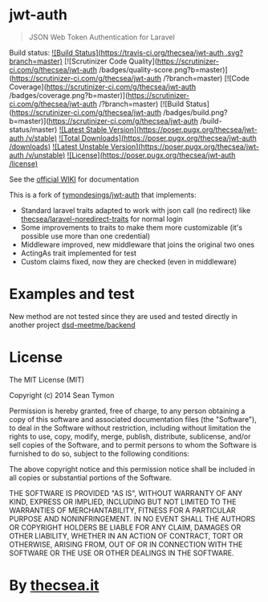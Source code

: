 # jwt-auth

> JSON Web Token Authentication for Laravel

Build status: [![Build Status](https://travis-ci.org/thecsea/jwt-auth .svg?branch=master)](https://travis-ci.org/thecsea/jwt-auth ) [![Scrutinizer Code Quality](https://scrutinizer-ci.com/g/thecsea/jwt-auth /badges/quality-score.png?b=master)](https://scrutinizer-ci.com/g/thecsea/jwt-auth /?branch=master) [![Code Coverage](https://scrutinizer-ci.com/g/thecsea/jwt-auth /badges/coverage.png?b=master)](https://scrutinizer-ci.com/g/thecsea/jwt-auth /?branch=master) [![Build Status](https://scrutinizer-ci.com/g/thecsea/jwt-auth /badges/build.png?b=master)](https://scrutinizer-ci.com/g/thecsea/jwt-auth /build-status/master) [![Latest Stable Version](https://poser.pugx.org/thecsea/jwt-auth /v/stable)](https://packagist.org/packages/thecsea/jwt-auth ) [![Total Downloads](https://poser.pugx.org/thecsea/jwt-auth /downloads)](https://packagist.org/packages/thecsea/jwt-auth ) [![Latest Unstable Version](https://poser.pugx.org/thecsea/jwt-auth /v/unstable)](https://packagist.org/packages/thecsea/jwt-auth ) [![License](https://poser.pugx.org/thecsea/jwt-auth /license)](https://packagist.org/packages/thecsea/jwt-auth )

See the [official WIKI](https://github.com/tymondesigns/jwt-auth/wiki) for documentation

This is a fork of [tymondesings/jwt-auth](https://github.com/tymondesigns/jwt-auth/) that implements:

* Standard laravel traits adapted to work with json call (no redirect) like [thecsea/laravel-noredirect-traits](https://github.com/thecsea/laravel-noredirect-traits) for normal login
* Some improvements to traits to make them more customizable (it's possible use more than one credential)
* Middleware improved, new middleware that joins the original two ones
* ActingAs trait implemented for test
* Custom claims fixed, now they are checked (even in middleware)

# Examples and test
New method are not tested since they are used and tested directly in another project [dsd-meetme/backend](https://github.com/dsd-meetme/backend)

# License

The MIT License (MIT)

Copyright (c) 2014 Sean Tymon

Permission is hereby granted, free of charge, to any person obtaining a copy
of this software and associated documentation files (the "Software"), to deal
in the Software without restriction, including without limitation the rights
to use, copy, modify, merge, publish, distribute, sublicense, and/or sell
copies of the Software, and to permit persons to whom the Software is
furnished to do so, subject to the following conditions:

The above copyright notice and this permission notice shall be included in all
copies or substantial portions of the Software.

THE SOFTWARE IS PROVIDED "AS IS", WITHOUT WARRANTY OF ANY KIND, EXPRESS OR
IMPLIED, INCLUDING BUT NOT LIMITED TO THE WARRANTIES OF MERCHANTABILITY,
FITNESS FOR A PARTICULAR PURPOSE AND NONINFRINGEMENT. IN NO EVENT SHALL THE
AUTHORS OR COPYRIGHT HOLDERS BE LIABLE FOR ANY CLAIM, DAMAGES OR OTHER
LIABILITY, WHETHER IN AN ACTION OF CONTRACT, TORT OR OTHERWISE, ARISING FROM,
OUT OF OR IN CONNECTION WITH THE SOFTWARE OR THE USE OR OTHER DEALINGS IN THE
SOFTWARE.

# By [thecsea.it](http://www.thecsea.it)

